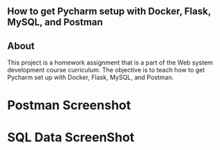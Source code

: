 ## How to get Pycharm setup with Docker, Flask, MySQL, and Postman

## About 
This project is a homework assignment that is a part of the Web system development course curriculum. The objective is to teach how to get Pycharm set up with Docker, Flask, MySQL, and Postman. 

# Postman Screenshot 

# SQL Data ScreenShot